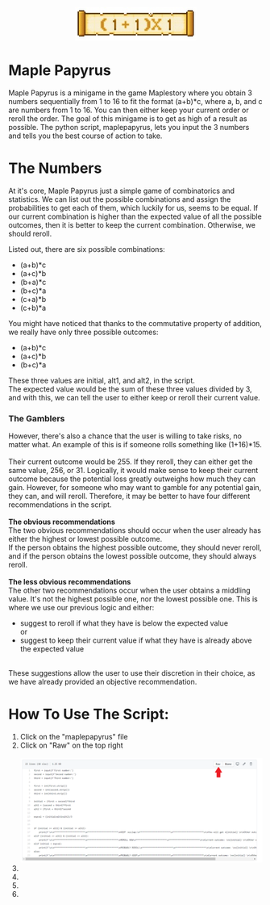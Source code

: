 
<p align = "center">
  <img src = "images/cleaned1plus1times1.jpg">
</p>

# Maple Papyrus
Maple Papyrus is a minigame in the game Maplestory where you obtain 3 numbers sequentially from 1 to 16 to fit the format (a+b)\*c, where a, b, and c are numbers from 1 to 16. You can then either keep your current order or reroll the order. The goal of this minigame is to get as high of a result as possible.
The python script, maplepapyrus, lets you input the 3 numbers and tells you the best course of action to take.


# The Numbers
At it's core, Maple Papyrus just a simple game of combinatorics and statistics. We can list out the possible combinations and assign the probabilities to get each of them, which luckily for us, seems to be equal. If our current combination is higher than the expected value of all the possible outcomes, then it is better to keep the current combination. Otherwise, we should reroll.

Listed out, there are six possible combinations:
<br>
<ul>
  <li>(a+b)*c</li>

  <li>(a+c)*b</li>

  <li>(b+a)*c</li>

  <li>(b+c)*a</li>

  <li>(c+a)*b</li>

  <li>(c+b)*a</li>
</ul>

You might have noticed that thanks to the commutative property of addition, we really have only three possible outcomes:
<br>

<ul>
  <li>(a+b)*c</li>
  
  <li>(a+c)*b</li>
  
  <li>(b+c)*a</li>
</ul>
These three values are initial, alt1, and alt2, in the script.
<br>
The expected value would be the sum of these three values divided by 3, and with this, we can tell the user to either keep or reroll their current value.
<br>

### The Gamblers
However, there's also a chance that the user is willing to take risks, no matter what. An example of this is if someone rolls something like (1+16)\*15.
<br>
<br>
Their current outcome would be 255. If they reroll, they can either get the same value, 256, or 31. Logically, it would make sense to keep their current outcome because the potential loss greatly outweighs how much they can gain. However, for someone who may want to gamble for any potential gain, they can, and will reroll. Therefore, it may be better to have four different recommendations in the script.
<br>
<br>
<b>The obvious recommendations</b>
<br>
The two obvious recommendations should occur when the user already has either the highest or lowest possible outcome. 
<br>
If the person obtains the highest possible outcome, they should never reroll, and if the person obtains the lowest possible outcome, they should always reroll.
<br>
<br>
<b>The less obvious recommendations</b>
<br>
The other two recommendations occur when the user obtains a middling value. It's not the highest possible one, nor the lowest possible one. This is where we use our previous logic and either: 
<ul>
  <li>suggest to reroll if what they have is below the expected value</li>
  or
  <li>suggest to keep their current value if what they have is already above the expected value</li>
</ul>
<br>
These suggestions allow the user to use their discretion in their choice, as we have already provided an objective recommendation.
<!-- write about how these are only suggestions and allow the user to know that they can still reroll even though we say "should keep" or smth |||| well...not really objective recommendation. change that -->


# How To Use The Script:
<ol>
  <li>Click on the "maplepapyrus" file</li>

  <li>Click on "Raw" on the top right</li>
  <br>
  <img src = "images/downloadpic1.PNG" width = 600>

  <li> </li>

  <li> </li>

  <li> </li>

  <li> </li>
</ol>
